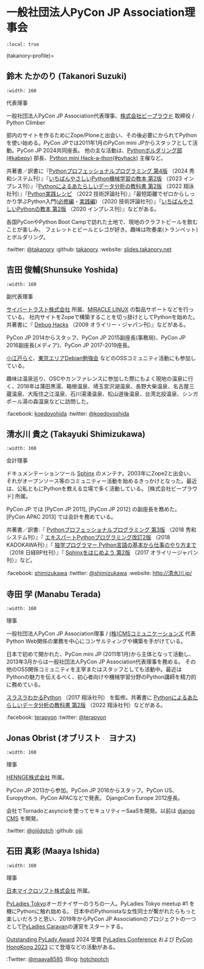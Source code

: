 # 一般社団法人PyCon JP Association理事会

```{contents}
:local: true
```

(takanory-profile)=

## 鈴木 たかのり (Takanori Suzuki)

```{figure} /_static/takanori.jpg
:width: 160
```

代表理事

一般社団法人PyCon JP Association代表理事、[株式会社ビープラウド](https://www.beproud.jp/) 取締役 / Python Climber

部内のサイトを作るためにZope/Ploneと出会い、その後必要にかられてPythonを使い始める。PyCon JPでは2011年1月のPyCon mini JPからスタッフとして活動。PyCon JP 2024共同座長。
他の主な活動は、[Pythonボルダリング部(#kabepy)](https://kabepy.connpass.com/) 部長、[Python mini Hack-a-thon(#pyhack)](https://pyhack.connpass.com/) 主催など。

共著書／訳書に『[Pythonプロフェッショナルプログラミング 第4版](https://www.shuwasystem.co.jp/book/9784798070544.html) （2024 秀和システム刊）』『[いちばんやさしいPython機械学習の教本 第2版](https://book.impress.co.jp/books/1122101123) （2023 インプレス刊）』『[Pythonによるあたらしいデータ分析の教科書 第2版](https://www.seshop.com/product/detail/25331) （2022 翔泳社刊）』『[Python実践レシピ](https://gihyo.jp/book/2022/978-4-297-12576-9) （2022 技術評論社刊）』『最短距離でゼロからしっかり学ぶPython入門([必修編](https://gihyo.jp/book/2020/978-4-297-11570-8)・[実践編](https://gihyo.jp/book/2020/978-4-297-11572-2)) （2020 技術評論社刊）』『[いちばんやさしいPythonの教本 第2版](https://book.impress.co.jp/books/1119101162) （2020 インプレス刊）』などがある。

各国PyConやPython Boot Campで訪れた土地で、現地のクラフトビールを飲むことが楽しみ。
フェレットとビールとレゴが好き。趣味は吹奏楽(トランペット)とボルダリング。

:twitter: [@takanory](https://twitter.com/takanory)
:github: [takanory](https://github.com/takanory/)
:website: [slides.takanory.net](https://slides.takanory.net/)

## 吉田 俊輔(Shunsuke Yoshida)

```{figure} /_static/yoshida.png
:width: 160
```

副代表理事

[サイバートラスト株式会社](https://www.cybertrust.co.jp/) 所属、[MIRACLE LINUX](https://www.miraclelinux.com/) の製品サポートなどを行っている。
社内サイトをZopeで構築することを切っ掛けとしてPythonを始めた。
共著書に『 [Debug Hacks](https://www.oreilly.co.jp/books/9784873114040/) （2009 オライリー・ジャパン刊）』などがある。

PyCon JP 2014からスタッフ、PyCon JP 2015副座長(事務局)、PyCon JP 2016副座長(メディア)、PyCon JP 2017-2019座長。

[小江戸らぐ](https://koedolug.dyndns.org/)、[東京エリアDebian勉強会](https://tokyodebian-team.pages.debian.net/) などのOSSコミュニティ活動にも参加している。

趣味は温泉巡り、OSCやカンファレンスに参加した際にもよく現地の温泉に行く、2018年は蒲田黒湯、箱根温泉、埼玉宮沢湖温泉、長野大柴温泉、名古屋三蔵温泉、大阪住之江温泉、石川湯涌温泉、松山道後温泉、台湾北投温泉、シンガポール湯の森温泉などに訪問した。

:facebook: [koedoyohida](https://www.facebook.com/koedoyoshida)
:twitter: [@koedoyoshida](https://twitter.com/koedoyoshida)

## 清水川 貴之 (Takayuki Shimizukawa)

```{figure} /_static/shimizukawa.jpg
:width: 160
```

会計理事

ドキュメンテーションツール [Sphinx](https://www.sphinx-doc.org/) のメンテナ。2003年にZope2と出会い、それがオープンソース等のコミュニティー活動を始めるきっかけとなった。最近は、公私ともにPythonを教える立場で多く活動している。 [株式会社ビープラウド] 所属。

PyCon JP では [PyCon JP 2011], [PyCon JP 2012] の副座長を務めた。 [PyCon APAC 2013] では会計を務めている。

共著書／訳書:『 [Pythonプロフェッショナルプログラミング 第3版](https://www.shuwasystem.co.jp/products/7980html/5382.html) （2018 秀和システム刊）』『 [エキスパートPythonプログラミング改訂2版](https://www.kadokawa.co.jp/product/301801000262/) （2018 KADOKAWA刊）』『 [独学プログラマー Python言語の基本から仕事のやり方まで](https://shop.nikkeibp.co.jp/front/commodity/0000/C92270/) （2018 日経BP社刊）』『 [Sphinxをはじめよう 第2版](https://www.oreilly.co.jp/books/9784873118192/) （2017 オライリージャパン刊）』など。

:facebook: [shimizukawa](https://www.facebook.com/shimizukawa)
:twitter: [@shimizukawa](https://twitter.com/shimizukawa)
:website: <http://清水川.jp/>

## 寺田 学 (Manabu Terada)

```{figure} /_static/terada.jpg
:width: 160
```

理事

一般社団法人PyCon JP Association理事 / [(株)CMSコミュニケーションズ](https://www.cmscom.jp) 代表
Python Web関係の業務を中心にコンサルティングや構築を手がけている。

日本で初めて開かれた、PyCon mini JP (2011年1月)から主体となって活動し、2013年3月からは一般社団法人PyCon JP Association代表理事を務める。 その他のOSS関係コミュニティを主宰またはスタッフとしても活動中。最近はPythonの魅力を伝えるべく、初心者向けや機械学習分野のPython講師を精力的に務めている。

[スラスラわかるPython](https://www.shoeisha.co.jp/book/detail/9784798151090) （2017 翔泳社刊） を監修。共著書に [Pythonによるあたらしいデータ分析の教科書 第2版](https://www.seshop.com/product/detail/25331) （2022 翔泳社刊）などがある。

:facebook: [terapyon](https://www.facebook.com/terapyon)
:twitter: [@terapyon](https://twitter.com/terapyon)

## Jonas Obrist (オブリスト　ヨナス)

```{figure} /_static/jonas.jpg
:width: 160
```

理事

[HENNGE株式会社](https://www.hennge.com/) 所属。

PyCon JP 2013から参加。PyCon JP 2016からスタッフ。PyCon US、Europython、PyCon APACなどで発表。
DjangoCon Europe 2012座長。

会社でTornadoとasyncioを使ってセキュリティーSaaSを開発。以前は [django CMS](https://www.django-cms.org/en/) を開発。

:twitter: [@ojiidotch](https://twitter.com/ojiidotch)
:github: [ojii](https://github.com/ojii)

## 石田 真彩 (Maaya Ishida)

```{figure} /_static/maaya.jpg
:width: 160
```

理事

[日本マイクロソフト株式会社](https://www.microsoft.com/ja-jp/mscorp/) 所属。

[PyLadies Tokyo](https://tokyo.pyladies.com/)オーガナイザーのうちの一人。PyLadies Tokyo meetup #1 を機にPythonに触れ始める。
日本中のPythonistaな女性同士が繋がれたらもっと楽しいだろうと思い、2019年からPyCon JP Associationのプロジェクトの一つとして[PyLadies Caravan](https://tokyo.pyladies.com/caravan/index.html)の運営をスタートする。

[Outstanding PyLady Award](https://kit.pyladies.com/en/latest/global/award.html) 2024 受賞
[PyLadies Conference](https://www.youtube.com/watch?v=8YRFPvOOStU) および [PyCon HongKong 2023](https://pycon.hk/2023/introduce-to-you-about-pyladies-tokyo/) にて登壇などの活動がある。

:Twitter: [@maaya8585](https://twitter.com/maaya8585)
:Blog: [hotchpotch](https://hotchpotchj37.wordpress.com/)
